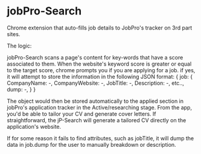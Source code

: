 # jobPro-Search
Chrome extension that auto-fills job details to JobPro's tracker on 3rd part sites.

The logic:

jobPro-Search scans a page's content for key-words that have a score associated to them. When the website's keyword score is greater or equal to the target score, chrome prompts you
if you are applying for a job. if yes, it will attempt to store the information in the following JSON format:
{
job: {
CompanyName: -,
CompanyWebsite: -,
JobTitle: -,
Description: -,
etc..,
dump: -,
}
}

The object would then be stored automatically to the applied section in jobPro's application tracker in the Active/researching stage.
From the app, you'd be able to tailor your CV and generate cover letters. If straightforward, the jP-Search will generate a tailored CV directly on the application's website.

If for some reason it fails to find attributes, such as jobTitle, it will dump the data in job.dump for the user to manually breakdown or description.

